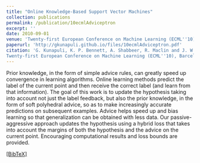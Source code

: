 ```yaml
---
title: "Online Knowledge-Based Support Vector Machines"
collection: publications
permalink: /publication/10ecmlAdviceptron
excerpt: ''
date: 2010-09-01
venue: 'Twenty-first European Conference on Machine Learning (ECML''10), Barcelona, Spain'
paperurl: 'http://gkunapuli.github.io/files/10ecmlAdviceptron.pdf'
citation: 'G. Kunapuli, K. P. Bennett, A. Shabbeer, R. Maclin and J. W. Shavlik. Online Knowledge-Based Support Vector Machines..
Twenty-first European Conference on Machine Learning (ECML''10), Barcelona, Spain, September 20-24, 2010. '
---
```

Prior knowledge, in the form of simple advice rules, can greatly speed up convergence in learning algorithms. Online learning methods predict the label of the current point and then receive the correct label (and learn from that information). The goal of this work is to update the hypothesis taking into account not just the label feedback, but also the prior knowledge, in the form of soft polyhedral advice, so as to make increasingly accurate predictions on subsequent examples. Advice helps speed up and bias learning so that generalization can be obtained with less data. Our passive-aggressive approach updates the hypothesis using a hybrid loss that takes into account the margins of both the hypothesis and the advice on the current point. Encouraging computational results and loss bounds are provided.

[[BibTeX]](http://gkunapuli.github.io/files/10ecmlAdviceptron.bib)



